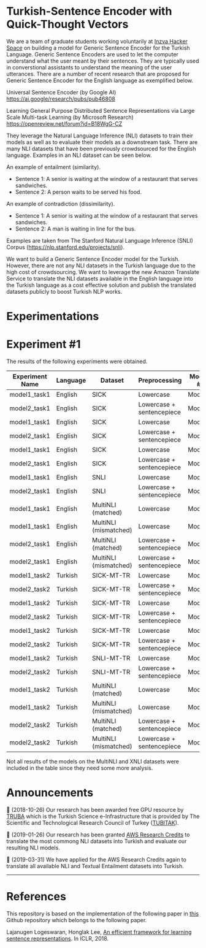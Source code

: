 # Turkish-Sentence Encoder with Quick-Thought Vectors
We are a team of graduate students working voluntarily at [Inzva Hacker Space](https://inzva.com) on building a model for Generic Sentence Encoder for the Turkish Language. Generic Sentence Encoders are used to let the computer understand what the user meant by their sentences. They are typically used in converstional assistants to understand the meaning of the user utterances. There are a number of recent research that are proposed for Generic Sentence Encoder for the English language as exemplified below.  

Universal Sentence Encoder (by Google AI)
https://ai.google/research/pubs/pub46808

Learning General Purpose Distributed Sentence Representations via Large Scale Multi-task Learning (by Microsoft Research)
https://openreview.net/forum?id=B18WgG-CZ

They leverage the Natural Language Inference (NLI) datasets to train their models as well as to evaluate their models as a downstream task. There are many NLI datasets that have been previously crowdsourced for the English language.  Examples in an NLI dataset can be seen below.

An example of entailment (similarity).
- Sentence 1: A senior is waiting at the window of a restaurant that serves sandwiches.
- Sentence 2: A person waits to be served his food.
 
An example of contradiction (dissimilarity).
- Sentence 1: A senior is waiting at the window of a restaurant that serves sandwiches.
- Sentence 2: A man is waiting in line for the bus.

Examples are taken from The Stanford Natural Language Inference (SNLI) Corpus (https://nlp.stanford.edu/projects/snli).

We want to build a Generic Sentence Encoder model for the Turkish. However, there are not any NLI datasets in the Turkish language due to the high cost of crowdsourcing. We want to leverage the new Amazon Translate Service to translate the NLI datasets available in the English language into the Turkish language as a cost effective solution and publish the translated datasets publicly to boost Turkish NLP works. 

# Experimentations

# Experiment #1

The results of the following experiments were obtained.

Experiment Name | Language      | Dataset               | Preprocessing                 |  Model # | Metric    | Value
--------------- | ------------- | --------------------  | ----------------------------- | -------- | --------- | -------------------
model1_task1    | English       | SICK                  |  Lowercase                    | Model1   | Pearson   | 0.8595461496671714
model2_task1    | English       | SICK                  |  Lowercase + sentencepiece    | Model2   | Pearson   | 0.8470309759444442
model1_task1    | English       | SICK                  |  Lowercase                    | Model1   | Spearman  | 0.7906599787429348
model2_task1    | English       | SICK                  |  Lowercase + sentencepiece    | Model2   | Spearman  | 0.7824858836725014
model1_task1    | English       | SICK                  |  Lowercase                    | Model1   | MSE       | 0.2669741153404767
model2_task1    | English       | SICK                  |  Lowercase + sentencepiece    | Model2   | MSE       | 0.28983657549983965
model1_task1    | English       | SNLI                  |  Lowercase                    | Model1   | Accuracy  | 71.32%
model2_task1    | English       | SNLI                  |  Lowercase + sentencepiece    | Model2   | Accuracy  | 69.63%
model1_task1    | English       | MultiNLI (matched)    |  Lowercase                    | Model1   | Accuracy  | 59.69%
model1_task1    | English       | MultiNLI (mismatched) |  Lowercase                    | Model1   | Accuracy  | 60.84%
model2_task1    | English       | MultiNLI (matched)    |  Lowercase + sentencepiece    | Model2   | Accuracy  | 59.04%
model2_task1    | English       | MultiNLI (mismatched) |  Lowercase + sentencepiece    | Model2   | Accuracy  | 60.27%
model1_task2    | Turkish       | SICK-MT-TR            |  Lowercase                    | Model1   | Pearson   | 0.7767414617451377
model2_task2    | Turkish       | SICK-MT-TR            |  Lowercase + sentencepiece    | Model2   | Pearson   | 0.8076206267469718
model1_task2    | Turkish       | SICK-MT-TR            |  Lowercase                    | Model1   | Spearman  | 0.7042856789726142
model2_task2    | Turkish       | SICK-MT-TR            |  Lowercase + sentencepiece    | Model2   | Spearman  | 0.7348411904626335
model1_task2    | Turkish       | SICK-MT-TR            |  Lowercase                    | Model1   | MSE       | 0.40369925427270614
model2_task2    | Turkish       | SICK-MT-TR            |  Lowercase + sentencepiece    | Model2   | MSE       | 0.3561044127205771
model1_task2    | Turkish       | SNLI-MT-TR            |  Lowercase                    | Model1   | Accuracy  | 62.41%
model2_task2    | Turkish       | SNLI-MT-TR            |  Lowercase + sentencepiece    | Model2   | Accuracy  | 64.38%
model1_task2    | Turkish       | MultiNLI (matched)    |  Lowercase                    | Model2   | Accuracy  | 50.84%
model1_task2    | Turkish       | MultiNLI (mismatched) |  Lowercase                    | Model2   | Accuracy  | 51.61%
model2_task2    | Turkish       | MultiNLI (matched)    |  Lowercase + sentencepiece    | Model2   | Accuracy  | 59.04%
model2_task2    | Turkish       | MultiNLI (mismatched) |  Lowercase + sentencepiece    | Model2   | Accuracy  | 53.36%

Not all results of the models on the MultiNLI and XNLI datasets were included in the table since they need some more analysis.

# Announcements

:hatching_chick: (2018-10-26) Our research has been awarded free GPU resource by [TRUBA](https://www.truba.gov.tr)  which is the Turkish Science e-Infrastructure that is provided by The Scientific and Technological Research Council of Turkey ([TUBITAK](https://www.tubitak.gov.tr/en)).

:hatching_chick: (2019-01-26) Our research has been granted [AWS Research Credits](https://twitter.com/ebudur/status/1090301816183685120)   to translate the most commong NLI datasets into Turkish and evaluate our resulting NLI models.

:dart: (2019-03-31) We have applied for the AWS Research Credits again to translate all available NLI and Textual Entailment datasets into Turkish.

- - - -

# References
This repository is based on the implementation of the following paper in [this](https://github.com/lajanugen/S2V) Github repository which belongs to the following paper.

Lajanugen Logeswaran, Honglak Lee, 
[An efficient framework for learning sentence representations](https://arxiv.org/pdf/1803.02893.pdf). In ICLR, 2018.
